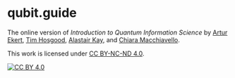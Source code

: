 # qubit.guide

The online version of *Introduction to Quantum Information Science* by [Artur Ekert](https://www.arturekert.org/), [Tim Hosgood](https://thosgood.com/), [Alastair Kay](http://www.ma.rhul.ac.uk/akay/), and [Chiara Macchiavello](https://fisica.unipv.it/personale/Persona.php?ID=55).

This work is licensed under [CC BY-NC-ND 4.0](cc-by-nc-nd).

[![CC BY 4.0][cc-by-nc-nd-image]](cc-by-nc-nd)

[cc-by-nc-nd]: https://creativecommons.org/licenses/by-nc-nd/4.0/
[cc-by-nc-nd-image]: https://i.creativecommons.org/l/by-nc-nd/4.0/80x15.png
